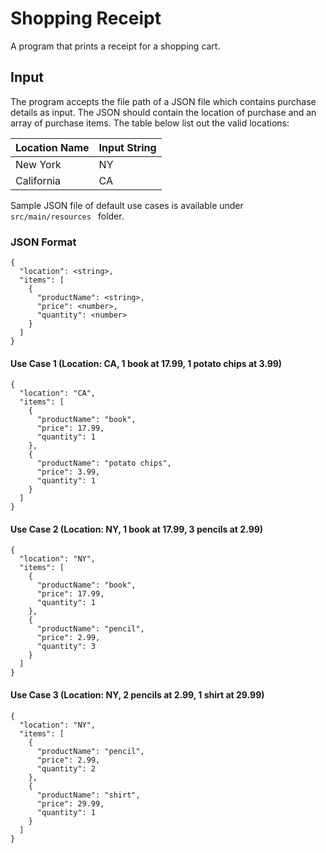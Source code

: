 # Shopping Receipt
A program that prints a receipt for a shopping cart. 

## Input
The program accepts the file path of a JSON file which contains purchase details as input. The JSON should contain the location of purchase and an array of purchase items.  The table below list out the valid locations:

|  Location Name |Input  String |
| ------------ | ------------ |
|  New York |NY   |
|   California|  CA |

Sample JSON file of default use cases is available under `src/main/resources ` folder.
### JSON Format
    {
      "location": <string>,
      "items": [
        {
          "productName": <string>,
          "price": <number>,
          "quantity": <number>
        }
      ]
    }
	
#### Use Case 1 (Location: CA, 1 book at 17.99, 1 potato chips at 3.99)
    {
      "location": "CA",
      "items": [
        {
          "productName": "book",
          "price": 17.99,
          "quantity": 1
        },
        {
          "productName": "potato chips",
          "price": 3.99,
          "quantity": 1
        }
      ]
    }
	

#### Use Case 2 (Location: NY, 1 book at 17.99, 3 pencils at 2.99)
    {
      "location": "NY",
      "items": [
        {
          "productName": "book",
          "price": 17.99,
          "quantity": 1
        },
        {
          "productName": "pencil",
          "price": 2.99,
          "quantity": 3
        }
      ]
    }

#### Use Case 3 (Location: NY, 2 pencils at 2.99, 1 shirt at 29.99)
    {
      "location": "NY",
      "items": [
        {
          "productName": "pencil",
          "price": 2.99,
          "quantity": 2
        },
        {
          "productName": "shirt",
          "price": 29.99,
          "quantity": 1
        }
      ]
    }

